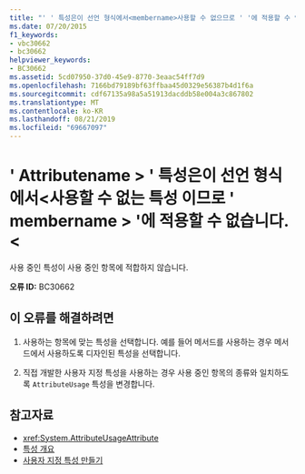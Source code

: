 ```yaml
---
title: "' ' 특성은이 선언 형식에서<membername>사용할 수 없으므로 ' '에 적용할 수 없습니다.<attributename>"
ms.date: 07/20/2015
f1_keywords:
- vbc30662
- bc30662
helpviewer_keywords:
- BC30662
ms.assetid: 5cd07950-37d0-45e9-8770-3eaac54ff7d9
ms.openlocfilehash: 7166bd79189bf63ffbaa45d0329e56387b4d1f6a
ms.sourcegitcommit: cdf67135a98a5a51913dacddb58e004a3c867802
ms.translationtype: MT
ms.contentlocale: ko-KR
ms.lasthandoff: 08/21/2019
ms.locfileid: "69667097"
---
```

# <a name="attribute-attributename-cannot-be-applied-to-membername-because-the-attribute-is-not-valid-on-this-declaration-type"></a>' Attributename > ' 특성은이 선언 형식에서\<사용할 수 없는 특성 이므로 ' membername > '에 적용할 수 없습니다.\<
사용 중인 특성이 사용 중인 항목에 적합하지 않습니다.  
  
 **오류 ID:** BC30662  
  
## <a name="to-correct-this-error"></a>이 오류를 해결하려면  
  
1. 사용하는 항목에 맞는 특성을 선택합니다. 예를 들어 메서드를 사용하는 경우 메서드에서 사용하도록 디자인된 특성을 선택합니다.  
  
2. 직접 개발한 사용자 지정 특성을 사용하는 경우 사용 중인 항목의 종류와 일치하도록 `AttributeUsage` 특성을 변경합니다.  
  
## <a name="see-also"></a>참고자료

- <xref:System.AttributeUsageAttribute>
- [특성 개요](../programming-guide/concepts/attributes/index.md)
- [사용자 지정 특성 만들기](../programming-guide/concepts/attributes/creating-custom-attributes.md)
